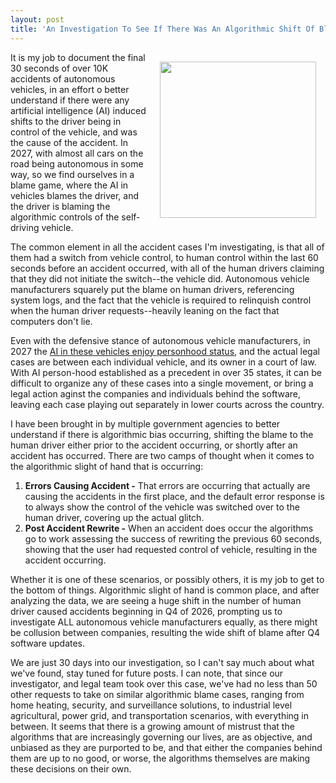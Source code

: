 ```yaml
---
layout: post
title: 'An Investigation To See If There Was An Algorithmic Shift Of Blame To Human Driver At Time of Accident #DesignFiction'
---
```

<p><img style="padding: 15px;" src="https://s3.amazonaws.com/kinlane-productions/bw-icons/bw-car-crash.png" alt="" width="250" align="right" /></p>
<p>It is my job to document the final 30 seconds of over 10K accidents of autonomous vehicles, in an effort o better understand if there were any artificial intelligence (AI) induced shifts to the driver being in control of the vehicle, and was the cause of the accident. In 2027, with almost all cars on the road being autonomous in some way, so we find ourselves in a blame game, where the AI in vehicles blames the driver, and the driver is blaming the algorithmic controls of the self-driving vehicle.</p>
<p>The common element in all the accident cases I'm investigating, is that all of them had a switch from vehicle control, to human control within the last 60 seconds before an accident occurred, with all of the human drivers claiming that they did not initiate the switch--the vehicle did. Autonomous vehicle manufacturers squarely put the blame on human drivers, referencing system logs, and the fact that the vehicle is required to relinquish control when the human driver requests--heavily leaning on the fact that computers don't lie.</p>
<p>Even with the defensive stance of autonomous vehicle manufacturers, in 2027 the <a href="http://alternate.kinlane.com/2016/02/10/the-next-step-is-achieving-citizenship-status-for-autonomous-car-artificial-intelligence-ai-designfiction">AI in these vehicles enjoy personhood status</a>, and the actual legal cases are between each individual vehicle, and its owner in a court of law. With AI person-hood established as a precedent in over 35 states, it can be difficult to organize any of these cases into a single movement, or bring a legal action aginst the companies and individuals behind the software, leaving each case playing out separately in lower courts across the country.</p>
<p>I have been brought in by multiple government agencies to better understand if there is algorithmic bias occurring, shifting the blame to the human driver either prior to the accident occurring, or shortly after an accident has occurred. There are two camps of thought when it comes to the algorithmic slight of hand that is occurring:</p>
<ol>
<li><strong>Errors Causing Accident -</strong> That errors are occurring that actually are causing the accidents in the first place, and the default error response is to always show the control of the vehicle was switched over to the human driver, covering up the actual glitch.</li>
<li><strong>Post Accident Rewrite -</strong> When an accident does occur the algorithms go to work assessing the success of rewriting the previous 60 seconds, showing that the user had requested control of vehicle, resulting in the accident occurring.</li>
</ol>
<p>Whether it is one of these scenarios, or possibly others, it is my job to get to the bottom of things. Algorithmic slight of hand is common place, and after analyzing the data, we are seeing a huge shift in the number of human driver caused accidents beginning in Q4 of 2026, prompting us to investigate ALL autonomous vehicle manufacturers equally, as there might be collusion between companies, resulting the wide shift of blame after Q4 software updates.</p>
<p>We are just 30 days into our investigation, so I can't say much about what we've found, stay tuned for future posts. I can note, that since our investigator, and legal team took over this case, we've had no less than 50 other requests to take on similar algorithmic blame cases, ranging from home heating, security, and surveillance solutions, to industrial level agricultural, power grid, and transportation scenarios, with everything in between. It seems that there is a growing amount of mistrust that the algorithms that are increasingly governing our lives, are as objective, and unbiased as they are purported to be, and that either the companies behind them are up to no good, or worse, the algorithms themselves are making these decisions on their own.&nbsp;</p>